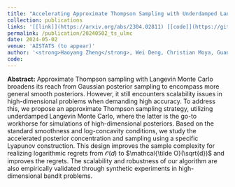 ```yaml
---
title: "Accelerating Approximate Thompson Sampling with Underdamped Langevin Monte Carlo"
collection: publications
links: '[[link]](https://arxiv.org/abs/2304.02811) [[code]](https://github.com/haoyangzheng1996/ts_ulmc)'
permalink: /publication/20240502_ts_ulmc
date: 2024-05-02
venue: 'AISTATS (to appear)'
author: '<strong>Haoyang Zheng</strong>, Wei Deng, Christian Moya, Guang Lin'
code:
---
```


<strong>Abstract:</strong>
Approximate Thompson sampling with Langevin Monte Carlo broadens its reach from Gaussian posterior sampling to encompass more general smooth posteriors. However, it still encounters scalability issues in high-dimensional problems when demanding high accuracy. To address this, we propose an approximate Thompson sampling strategy, utilizing underdamped Langevin Monte Carlo, where the latter is the go-to workhorse for simulations of high-dimensional posteriors. Based on the standard smoothness and log-concavity conditions, we study the accelerated posterior concentration and sampling using a specific Lyapunov construction. This design improves the sample complexity for realizing logarithmic regrets from $\mathcal{\tilde O}(d)$ to $\mathcal{\tilde O}(\sqrt{d})$ and improves the regrets. The scalability and robustness of our algorithm are also empirically validated through synthetic experiments in high-dimensional bandit problems.
